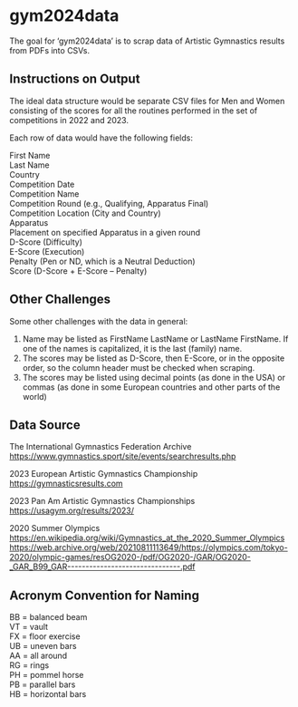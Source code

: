 # gym2024data

The goal for ‘gym2024data’ is to scrap data of Artistic Gymnastics results from PDFs into CSVs.

## Instructions on Output

The ideal data structure would be separate CSV files for Men and Women consisting of the scores for all the routines performed in the set of competitions in 2022 and 2023.

Each row of data would have the following fields:

First Name\
Last Name\
Country\
Competition Date\
Competition Name\
Competition Round (e.g., Qualifying, Apparatus Final)\
Competition Location (City and Country)\
Apparatus\
Placement on specified Apparatus in a given round\
D-Score (Difficulty)\
E-Score (Execution)\
Penalty (Pen or ND, which is a Neutral Deduction)\
Score (D-Score + E-Score – Penalty)


## Other Challenges

Some other challenges with the data in general:

1. Name may be listed as FirstName LastName or LastName FirstName. If one of the names is capitalized, it is the last (family) name.
2. The scores may be listed as D-Score, then E-Score, or in the opposite order, so the column header must be checked when scraping.
3. The scores may be listed using decimal points (as done in the USA) or commas (as done in some European countries and other parts of the world)

## Data Source

The International Gymnastics Federation Archive
https://www.gymnastics.sport/site/events/searchresults.php

2023 European Artistic Gymnastics Championship\
https://gymnasticsresults.com

2023 Pan Am Artistic Gymnastics Championships\
https://usagym.org/results/2023/

2020 Summer Olympics\
https://en.wikipedia.org/wiki/Gymnastics_at_the_2020_Summer_Olympics
https://web.archive.org/web/20210811113649/https://olympics.com/tokyo-2020/olympic-games/resOG2020-/pdf/OG2020-/GAR/OG2020-_GAR_B99_GAR-------------------------------.pdf

## Acronym Convention for Naming
BB = balanced beam\
VT = vault\
FX = floor exercise\
UB = uneven bars\
AA = all around\
RG = rings\
PH = pommel horse\
PB = parallel bars\
HB = horizontal bars
